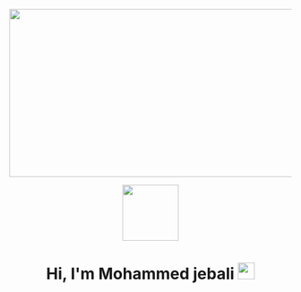<img src="https://64.media.tumblr.com/c5543874b9cbe98da1d20945a45e989b/tumblr_o5a5r9Z9O71tvppquo1_r1_1280.gifv" height="300px" width="1300px"/> <div id="header" align="center"> <img src="https://media.giphy.com/media/M9gbBd9nbDrOTu1Mqx/giphy.gif" width="100"/>  <h1 align="center"> Hi, I'm Mohammed jebali <img src="https://media.giphy.com/media/hvRJCLFzcasrR4ia7z/giphy.gif" width="30">
